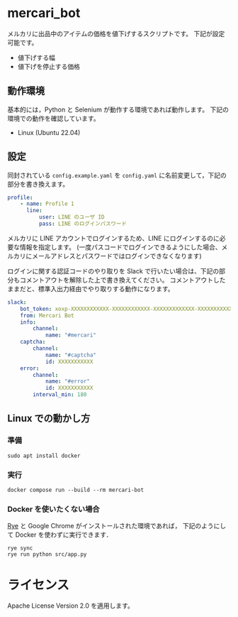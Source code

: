 # mercari_bot

メルカリに出品中のアイテムの価格を値下げするスクリプトです。
下記が設定可能です。

-   値下げする幅
-   値下げを停止する価格


## 動作環境

基本的には，Python と Selenium が動作する環境であれば動作します。
下記の環境での動作を確認しています。

- Linux (Ubuntu 22.04)

## 設定

同封されている `config.example.yaml` を `config.yaml` に名前変更して，下記の部分を書き換えます。

```yaml:config.yaml
profile:
    - name: Profile 1
      line:
          user: LINE のユーザ ID
          pass: LINE のログインパスワード
```

メルカリに LINE アカウントでログインするため、LINE にログインするのに必要な情報を指定します。
(一度パスコードでログインできるようにした場合、メルカリにメールアドレスとパスワードではログインできなくなります)

ログインに関する認証コードのやり取りを Slack で行いたい場合は、下記の部分もコメントアウトを解除した上で書き換えてください。
コメントアウトしたままだと、標準入出力経由でやり取りする動作になります。

```yaml:config.yaml
slack:
    bot_token: xoxp-XXXXXXXXXXXX-XXXXXXXXXXXX-XXXXXXXXXXXXX-XXXXXXXXXXXXXXXXXXXXXXXXXXXXXXXX
    from: Mercari Bot
    info:
        channel:
            name: "#mercari"
    captcha:
        channel:
            name: "#captcha"
            id: XXXXXXXXXXX
    error:
        channel:
            name: "#error"
            id: XXXXXXXXXXX
        interval_min: 180
```

## Linux での動かし方

### 準備

```bash:bash
sudo apt install docker
```

### 実行

```bash:bash
docker compose run --build --rm mercari-bot
```

### Docker を使いたくない場合

[Rye](https://rye.astral.sh/) と Google Chrome がインストールされた環境であれば，
下記のようにして Docker を使わずに実行できます．

```
rye sync
rye run python src/app.py
```


# ライセンス

Apache License Version 2.0 を適用します。
